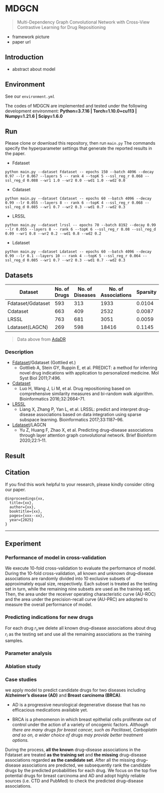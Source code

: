 # MDGCN
> Multi-Dependency Graph Convolutional Network with Cross-View Contrastive Learning for Drug Repositioning
- framework picture
- paper url

## Introduction

- abstract about model

## Environment
See our `environment.yml`

The codes of MDGCN are implemented and tested under the following development environment: **Python=3.7.16 | Torch=1.10.0+cu113 | Numpy=1.21.6 | Scipy=1.6.0**

## Run
Please clone or download this repository, then run `main.py`
The commands specify the hyperparameter settings that generate the reported results in the paper.

- Fdataset
```
python main.py --dataset Fdataset -- epochs 150 --batch 4096 --decay 0.97 --lr 0.067 --layers 5 -- rank 4 --topK 5 --ssl_reg_r 0.068 --ssl_reg_d 0.088 --wr1 1.0 --wr2 0.0 --wd1 1.0 --wd2 0.0
```
- Cdataset
```
python main.py --dataset Cdataset -- epochs 60 --batch 4096 --decay 0.99 --lr 0.055 --layers 8 -- rank 6 --topK 4 --ssl_reg_r 0.068 --ssl_reg_d 0.085 --wr1 0.7 --wr2 0.3 --wd1 0.7 --wd2 0.3
```
- LRSSL
```
python main.py --dataset lrssl -- epochs 70 --batch 8192 --decay 0.99 --lr 0.055 --layers 8 -- rank 6 --topK 6 --ssl_reg_r 0.08 --ssl_reg_d 0.09 --wr1 0.8 --wr2 0.2 --wd1 0.8 --wd2 0.2
```
- Ldataset
```
python main.py --dataset Ldataset -- epochs 60 --batch 4096 --decay 0.99 --lr 0.1 --layers 10 -- rank 4 --topK 5 --ssl_reg_r 0.064 --ssl_reg_d 0.085 --wr1 0.7 --wr2 0.3 --wd1 0.7 --wd2 0.3
```

## Datasets

| Dataset          | No. of Drugs | No. of Diseases | No. of Associations | Sparsity   |
|------------------| ------------ | --------------- |---------------------|------------|
| Fdataset/Gdataset | 593          | 313             | 1933                | 0.0104     |
| Cdataset         | 663          | 409             | 2532                | 0.0087     |
| LRSSL            | 763          | 681             | 3051                | 0.0059     |
| Ldataset(LAGCN)  | 269          | 598             | 18416               | 0.1145     |
> Data above from [AdaDR](https://github.com/xinliangSun/AdaDR/tree/main/AdaDR/raw_data/drug_data)

### Description

- [Fdataset](https://github.com/BioinformaticsCSU/BNNR)/Gdataset (Gottlied et.)
  - Gottlieb A, Stein GY, Ruppin E, et al. PREDICT: a method for inferring novel drug indications with application to personalized medicine. Mol Syst Biol 2011;7:496.
- [Cdataset](https://github.com/BioinformaticsCSU/BNNR)
  - Luo H, Wang J, Li M, et al. Drug repositioning based on comprehensive similarity measures and bi-random walk algorithm. Bioinformatics 2016;32:2664–71.
- [LRSSL](https://github.com/linwang1982/DRIMC)
  - Liang X, Zhang P, Yan L, et al. LRSSL: predict and interpret drug–disease associations based on data integration using sparse subspace learning. Bioinformatics 2017;33:1187–96.
- [Ldataset](https://github.com/storyandwine/LAGCN)/LAGCN
  - Yu Z, Huang F, Zhao X, et al. Predicting drug–disease associations through layer attention graph convolutional network. Brief Bioinform 2020;22:1–11.

## Result

## Citation

If you find this work helpful to your research, please kindly consider citing our paper.
```
@inproceedings{xx,
  title={xx},
  author={xx},
  booktitle={xx},
  pages={xxx--xx},
  year={2025}
}
```
---
## Experiment

### Performance of model in cross-validation

We execute 10-fold cross-validation to evaluate the performance of model.
During the 10-fold cross-validation, all known and unknown drug–disease associations
are randomly divided into 10 exclusive subsets of approximately equal size, respectively.
Each subset is treated as the testing set in turn,
while the remaining nine subsets are used as the training set.
Then, the area under the receiver operating characteristic curve (AU-ROC)
and the area under the precision-recall curve (AU-PRC) are adopted to measure the overall performance of model.

### Predicting indications for new drugs

For each drug $r_i$,we delete all known drug–disease associations about drug $r_i$ as the testing set and use all the remaining associations as the training samples.

### Parameter analysis

### Ablation study

### Case studies

we apply model to predict candidate drugs for two diseases including **Alzheimer’s disease (AD)** and **Breast carcinoma (BRCA)**.

- AD is a progressive neurological degenerative disease that has no efficacious medications available yet.

- BRCA is a phenomenon in which breast epithelial cells proliferate out of control under the action of a variety of oncogenic factors. *Although there are many drugs for breast cancer, such as Paclitaxel, Carboplatin and so on, a wider choice of drugs may provide better treatment options.*

During the process, **all the known** drug–disease associations in the Fdataset are treated **as the training set** and **the missing** drug–disease associations regarded **as the candidate set**. After all the missing drug–disease associations are predicted, we subsequently rank the candidate drugs by the predicted probabilities for each drug. We focus on the top five potential drugs for breast carcinoma and AD and adopt highly reliable sources (i.e. CTD and PubMed) to check the predicted drug–disease associations.
